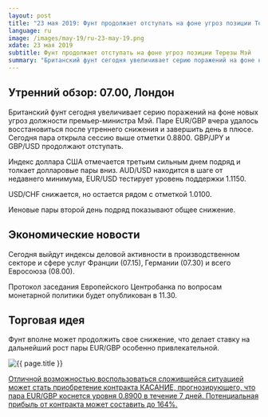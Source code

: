 ```yaml
---
layout: post
title: "23 мая 2019: Фунт продолжает отступать на фоне угроз позиции Терезы Мэй"
language: ru
image: /images/may-19/ru-23-may-19.png
xdate: 23 мая 2019
subtitle: Фунт продолжает отступать на фоне угроз позиции Терезы Мэй
summary: "Британский фунт сегодня увеличивает серию поражений на фоне новых угроз должности премьер-министра Мэй. Паре EUR/GBP вчера удалось восстановиться после утреннего снижения и завершить день в плюсе. Сегодня пара открыла сессию выше отметки 0.8800. GBP/JPY и GBP/USD продолжают отступать"
---
```

## Утренний обзор: 07.00, Лондон
 
Британский фунт сегодня увеличивает серию поражений на фоне новых угроз должности премьер-министра Мэй. Паре EUR/GBP вчера удалось восстановиться после утреннего снижения и завершить день в плюсе. Сегодня пара открыла сессию выше отметки 0.8800. GBP/JPY и GBP/USD продолжают отступать.

Индекс доллара США отмечается третьим сильным днем подряд и толкает долларовые пары вниз. AUD/USD находится в шаге от недавнего минимума, EUR/USD тестирует уровень поддержки 1.1150.

USD/CHF снижается, но остается рядом с отметкой 1.0100.

Иеновые пары второй день подряд показывают общее снижение.
 
## Экономические новости
 
Сегодня выйдут индексы деловой активности в производственном секторе и сфере услуг Франции (07.15), Германии (07.30) и всего Евросоюза (08.00).

Протокол заседания Европейского Центробанка по вопросам монетарной политики будет опубликован в 11.30.
 
## Торговая идея
 
Фунт вполне может продолжить свое снижение, что делает ставку на дальнейший рост пары EUR/GBP особенно привлекательной.

<img src="{{ site.url }}/images/may-19/ru-23-may-19.png" alt="{{ page.title }}"  title="{{ page.title }}">

<a href="%LINK%%?currency=USD&amp;market=forex&underlying=frxEURGBP&formname=touchnotouch&duration_amount=7&duration_units=d&amount=10&amount_type=stake&expiry_type=duration&barrier=0.8900" target="_blank" rel="noopener noreferrer nofollow">Отличной возможностью воспользоваться сложившейся ситуацией может стать приобретение контракта КАСАНИЕ, прогнозирующего, что пара EUR/GBP коснется уровня 0.8900 в течение 7 дней. Потенциальная прибыль от контракта может составить до 164%.</a>
